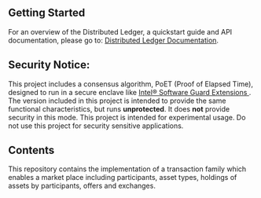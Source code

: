 ## Getting Started
For an overview of the Distributed Ledger, a quickstart guide and API documentation,
please go to: [Distributed Ledger Documentation](http://intelledger.github.io/index.html).

## Security Notice:
This project includes a consensus algorithm, PoET (Proof of Elapsed Time),
designed to run in a secure enclave like
[Intel® Software Guard Extensions ](https://software.intel.com/en-us/isa-extensions/intel-sgx).
The version included in this project is intended to provide the same
functional characteristics, but runs **unprotected**.  It does **not**
provide security in this mode.  This project is intended for experimental usage.
Do not use this project for security sensitive applications.


## Contents
This repository contains the implementation of a transaction family
which enables a market place including participants, asset types,
holdings of assets by participants, offers and exchanges.


